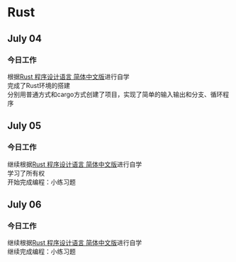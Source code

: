 # Rust
## July 04
### 今日工作
根据[Rust 程序设计语言 简体中文版](https://kaisery.github.io/trpl-zh-cn/)进行自学  
完成了Rust环境的搭建  
分别用普通方式和cargo方式创建了项目，实现了简单的输入输出和分支、循环程序  
## July 05
### 今日工作
继续根据[Rust 程序设计语言 简体中文版](https://kaisery.github.io/trpl-zh-cn/)进行自学  
学习了所有权  
开始完成编程：小练习题  
## July 06
### 今日工作
继续根据[Rust 程序设计语言 简体中文版](https://kaisery.github.io/trpl-zh-cn/)进行自学  
继续完成编程：小练习题  